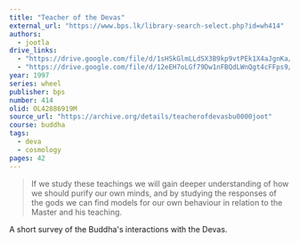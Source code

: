 ```yaml
---
title: "Teacher of the Devas"
external_url: "https://www.bps.lk/library-search-select.php?id=wh414"
authors:
  - jootla
drive_links:
  - "https://drive.google.com/file/d/1sHSkGlmLLdSX3B9kp9vtPEk1X4aJgnKa/view?usp=drivesdk"
  - "https://drive.google.com/file/d/12eEH7oLGf79Dw1nFBQdLWnQgt4cFFps9/view?usp=drivesdk"
year: 1997
series: wheel
publisher: bps
number: 414
olid: OL42886919M
source_url: "https://archive.org/details/teacherofdevasbu0000joot"
course: buddha
tags:
  - deva
  - cosmology
pages: 42
---
```


> If we study these teachings we will gain deeper understanding of how we should purify our own minds, and by studying the responses of the gods we can find models for our own behaviour in relation to the Master and his teaching.

A short survey of the Buddha's interactions with the Devas.
